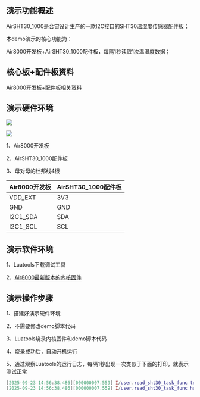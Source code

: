 
## 演示功能概述

AirSHT30_1000是合宙设计生产的一款I2C接口的SHT30温湿度传感器配件板；

本demo演示的核心功能为：

Air8000开发板+AirSHT30_1000配件板，每隔1秒读取1次温湿度数据；


## 核心板+配件板资料

[Air8000开发板+配件板相关资料](https://docs.openluat.com/air8000/product/shouce/#air8000_1)


## 演示硬件环境

![](https://docs.openluat.com/accessory/AirSHT30_1000/image/connect_8000.jpg)

![](https://docs.openluat.com/accessory/AirSHT30_1000/image/8000.png)

1、Air8000开发板

2、AirSHT30_1000配件板

3、母对母的杜邦线4根

| Air8000开发板 | AirSHT30_1000配件板|
| ------------ | ------------------ |
|     VDD_EXT     |         3V3        |
|     GND   |         GND        |
| I2C1_SDA  |         SDA        |
| I2C1_SCL |         SCL        |


## 演示软件环境

1、Luatools下载调试工具

2、[Air8000最新版本的内核固件](https://docs.openluat.com/air8000/luatos/firmware/)


## 演示操作步骤

1、搭建好演示硬件环境

2、不需要修改demo脚本代码

3、Luatools烧录内核固件和demo脚本代码

4、烧录成功后，自动开机运行

5、通过观察Luatools的运行日志，每隔1秒出现一次类似于下面的打印，就表示测试正常

``` lua
[2025-09-23 14:56:38.486][000000007.559] I/user.read_sht30_task_func temprature 27.13 ℃
[2025-09-23 14:56:38.486][000000007.559] I/user.read_sht30_task_func humidity 70.86 %RH

